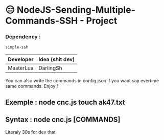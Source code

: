 # 😑 NodeJS-Sending-Multiple-Commands-SSH - Project

### Dependency :
```
simple-ssh
```

| Developer | Idea (shit dev) |
| ------- | ------- |
| MasterLua | DarlingSh |

You can also write the commands in config.json if you want say evertime same commands. Enjoy !

## Exemple : node cnc.js touch ak47.txt
## Syntax : node cnc.js [COMMANDS]


Literaly 30s for dev that
